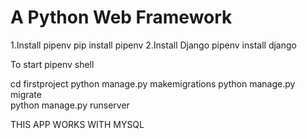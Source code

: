 # A Python Web Framework
1.Install pipenv
pip install pipenv
2.Install Django
pipenv install django

To start pipenv shell

cd firstproject
 python manage.py makemigrations
  python manage.py migrate   
  python manage.py runserver   


  THIS APP WORKS WITH MYSQL
